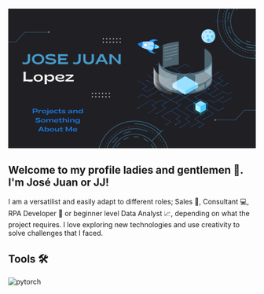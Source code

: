 [![Header](https://github.com/jjlof1/MyDataAnalyst/blob/main/readme_header.PNG "Header")](https://jjlof1.dev/)

## Welcome to my profile ladies and gentlemen 👋. I'm José Juan or JJ!

I am a versatilist and easily adapt to different roles; Sales 🤝, Consultant 💻, RPA Developer 🤖 or beginner level Data Analyst 📈, depending on what the project requires. I love exploring new technologies and use creativity to solve challenges that I faced.

## Tools 🛠️

<a href="https://pytorch.org/" target="_blank"> <img align="left" src="https://www.automationanywhere.com/sites/default/files/images/AAI/automation-anywhere-logo-a-only.png" alt="pytorch" height="42px"/> </a>
